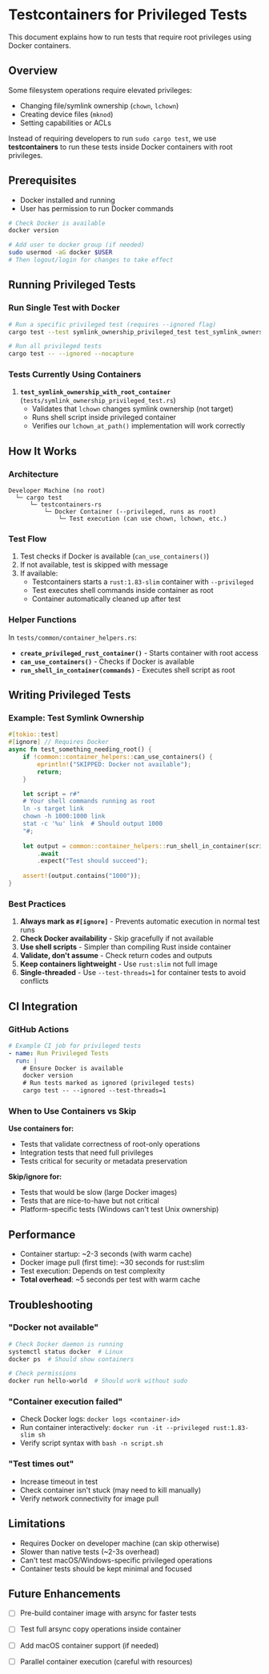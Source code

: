 # Testcontainers for Privileged Tests

This document explains how to run tests that require root privileges using Docker containers.

## Overview

Some filesystem operations require elevated privileges:
- Changing file/symlink ownership (`chown`, `lchown`)
- Creating device files (`mknod`)
- Setting capabilities or ACLs

Instead of requiring developers to run `sudo cargo test`, we use **testcontainers** to run these tests inside Docker containers with root privileges.

## Prerequisites

- Docker installed and running
- User has permission to run Docker commands

```bash
# Check Docker is available
docker version

# Add user to docker group (if needed)
sudo usermod -aG docker $USER
# Then logout/login for changes to take effect
```

## Running Privileged Tests

### Run Single Test with Docker

```bash
# Run a specific privileged test (requires --ignored flag)
cargo test --test symlink_ownership_privileged_test test_symlink_ownership_with_root_container -- --ignored --nocapture

# Run all privileged tests
cargo test -- --ignored --nocapture
```

### Tests Currently Using Containers

1. **`test_symlink_ownership_with_root_container`** (`tests/symlink_ownership_privileged_test.rs`)
   - Validates that `lchown` changes symlink ownership (not target)
   - Runs shell script inside privileged container
   - Verifies our `lchown_at_path()` implementation will work correctly

## How It Works

### Architecture

```
Developer Machine (no root)
  └─ cargo test
      └─ testcontainers-rs
          └─ Docker Container (--privileged, runs as root)
              └─ Test execution (can use chown, lchown, etc.)
```

### Test Flow

1. Test checks if Docker is available (`can_use_containers()`)
2. If not available, test is skipped with message
3. If available:
   - Testcontainers starts a `rust:1.83-slim` container with `--privileged`
   - Test executes shell commands inside container as root
   - Container automatically cleaned up after test

### Helper Functions

In `tests/common/container_helpers.rs`:

- **`create_privileged_rust_container()`** - Starts container with root access
- **`can_use_containers()`** - Checks if Docker is available
- **`run_shell_in_container(commands)`** - Executes shell script as root

## Writing Privileged Tests

### Example: Test Symlink Ownership

```rust
#[tokio::test]
#[ignore] // Requires Docker
async fn test_something_needing_root() {
    if !common::container_helpers::can_use_containers() {
        eprintln!("SKIPPED: Docker not available");
        return;
    }

    let script = r#"
    # Your shell commands running as root
    ln -s target link
    chown -h 1000:1000 link
    stat -c '%u' link  # Should output 1000
    "#;
    
    let output = common::container_helpers::run_shell_in_container(script)
        .await
        .expect("Test should succeed");
    
    assert!(output.contains("1000"));
}
```

### Best Practices

1. **Always mark as `#[ignore]`** - Prevents automatic execution in normal test runs
2. **Check Docker availability** - Skip gracefully if not available
3. **Use shell scripts** - Simpler than compiling Rust inside container
4. **Validate, don't assume** - Check return codes and outputs
5. **Keep containers lightweight** - Use `rust:slim` not full image
6. **Single-threaded** - Use `--test-threads=1` for container tests to avoid conflicts

## CI Integration

### GitHub Actions

```yaml
# Example CI job for privileged tests
- name: Run Privileged Tests
  run: |
    # Ensure Docker is available
    docker version
    # Run tests marked as ignored (privileged tests)
    cargo test -- --ignored --test-threads=1
```

### When to Use Containers vs Skip

**Use containers for:**
- Tests that validate correctness of root-only operations
- Integration tests that need full privileges
- Tests critical for security or metadata preservation

**Skip/ignore for:**
- Tests that would be slow (large Docker images)
- Tests that are nice-to-have but not critical
- Platform-specific tests (Windows can't test Unix ownership)

## Performance

- Container startup: ~2-3 seconds (with warm cache)
- Docker image pull (first time): ~30 seconds for rust:slim
- Test execution: Depends on test complexity
- **Total overhead**: ~5 seconds per test with warm cache

## Troubleshooting

### "Docker not available"

```bash
# Check Docker daemon is running
systemctl status docker  # Linux
docker ps  # Should show containers

# Check permissions
docker run hello-world  # Should work without sudo
```

### "Container execution failed"

- Check Docker logs: `docker logs <container-id>`
- Run container interactively: `docker run -it --privileged rust:1.83-slim sh`
- Verify script syntax with `bash -n script.sh`

### "Test times out"

- Increase timeout in test
- Check container isn't stuck (may need to kill manually)
- Verify network connectivity for image pull

## Limitations

- Requires Docker on developer machine (can skip otherwise)
- Slower than native tests (~2-3s overhead)
- Can't test macOS/Windows-specific privileged operations
- Container tests should be kept minimal and focused

## Future Enhancements

- [ ] Pre-build container image with arsync for faster tests
- [ ] Test full arsync copy operations inside container
- [ ] Add macOS container support (if needed)
- [ ] Parallel container execution (careful with resources)

